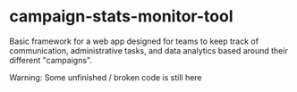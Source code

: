 # campaign-stats-monitor-tool
Basic framework for a web app designed for teams to keep track of communication, administrative tasks, and data analytics based around their different "campaigns".

Warning: Some unfinished / broken code is still here
